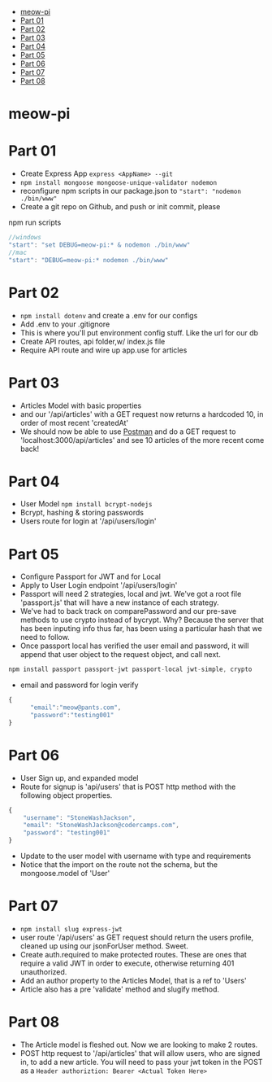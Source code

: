 <!-- TOC -->

* [meow-pi](#meow-pi)
* [Part 01](#part-01)
* [Part 02](#part-02)
* [Part 03](#part-03)
* [Part 04](#part-04)
* [Part 05](#part-05)
* [Part 06](#part-06)
* [Part 07](#part-07)
* [Part 08](#part-08)

<!-- /TOC -->

# meow-pi

# Part 01

* Create Express App `express <AppName> --git`
* `npm install mongoose mongoose-unique-validator nodemon`
* reconfigure npm scripts in our package.json to `"start": "nodemon ./bin/www"`
* Create a git repo on Github, and push or init commit, please

npm run scripts

```js
//windows
"start": "set DEBUG=meow-pi:* & nodemon ./bin/www"
//mac
"start": "DEBUG=meow-pi:* nodemon ./bin/www"
```

# Part 02

* `npm install dotenv` and create a .env for our configs
* Add .env to your .gitignore
* This is where you'll put environment config stuff. Like the url for our db
* Create API routes, api folder,w/ index.js file
* Require API route and wire up app.use for articles

# Part 03

* Articles Model with basic properties
* and our '/api/articles' with a GET request now returns a hardcoded 10, in
  order of most recent 'createdAt'
* We should now be able to use [Postman](https://www.getpostman.com/) and do a
  GET request to 'localhost:3000/api/articles' and see 10 articles of the more
  recent come back!

# Part 04

* User Model `npm install bcrypt-nodejs`
* Bcrypt, hashing & storing passwords
* Users route for login at '/api/users/login'

# Part 05

* Configure Passport for JWT and for Local
* Apply to User Login endpoint '/api/users/login'
* Passport will need 2 strategies, local and jwt. We've got a root file
  'passport.js' that will have a new instance of each strategy.
* We've had to back track on comparePassword and our pre-save methods to use
  crypto instead of bycrypt. Why? Because the server that has been inputing info
  thus far, has been using a particular hash that we need to follow.
* Once passport local has verified the user email and password, it will append
  that user object to the request object, and call next.

```js
npm install passport passport-jwt passport-local jwt-simple, crypto
```

* email and password for login verify

```js
{
      "email":"meow@pants.com",
      "password":"testing001"
}
```

# Part 06

* User Sign up, and expanded model
* Route for signup is 'api/users' that is POST http method with the following
  object properties.

```js
{
    "username": "StoneWashJackson",
    "email": "StoneWashJackson@codercamps.com",
    "password": "testing001"
}
```

* Update to the user model with username with type and requirements
* Notice that the import on the route not the schema, but the mongoose.model of
  'User'

# Part 07

* `npm install slug express-jwt`
* user route '/api/users' as GET request should return the users profile,
  cleaned up using our jsonForUser method. Sweet.
* Create auth.required to make protected routes. These are ones that require a
  valid JWT in order to execute, otherwise returning 401 unauthorized.
* Add an author property to the Articles Model, that is a ref to 'Users'
* Article also has a pre 'validate' method and slugify method.

# Part 08

* The Article model is fleshed out. Now we are looking to make 2 routes.
* POST http request to '/api/articles' that will allow users, who are signed in,
  to add a new article. You will need to pass your jwt token in the POST as a
  `Header authoriztion: Bearer <Actual Token Here>`
